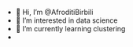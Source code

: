 - 👋 Hi, I’m @AfroditiBirbili
- 👀 I’m interested in data science
- 🌱 I’m currently learning clustering 
-  
<!---
AfroditiBirbili/AfroditiBirbili is a ✨ special ✨ repository because its `README.md` (this file) appears on your GitHub profile.
You can click the Preview link to take a look at your changes.
--->
